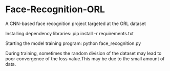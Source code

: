 # Face-Recognition-ORL
A CNN-based face recognition project targeted at the ORL dataset


Installing dependency libraries:
pip install -r requirements.txt


Starting the model training program:
python face_recognition.py

During training, sometimes the random division of the dataset may lead to poor convergence of the loss value.This may be due to the small amount of data. 

